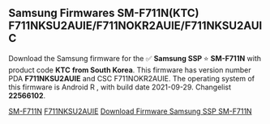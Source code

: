 <h2>Samsung Firmwares SM-F711N(KTC) F711NKSU2AUIE/F711NOKR2AUIE/F711NKSU2AUIC</h2>
Download the Samsung firmware for the ✅ <strong>Samsung SSP </strong> ⭐ <strong>SM-F711N</strong> with product code <strong>KTC</strong> <strong> from South Korea</strong>. This firmware has version number PDA <strong>F711NKSU2AUIE</strong> and CSC F711NOKR2AUIE. The operating system of this firmware is Android R , with build date 2021-09-29. Changelist <strong>22566102</strong>.


[SM-F711N](https://samfirm.shop/samsung/model/SM-F711N)
[F711NKSU2AUIE](https://samfirm.shop/samsung/pda/F711NKSU2AUIE)
[Download Firmware Samsung SSP SM-F711N](https://samfirm.shop/samsung/firmware/461110)
